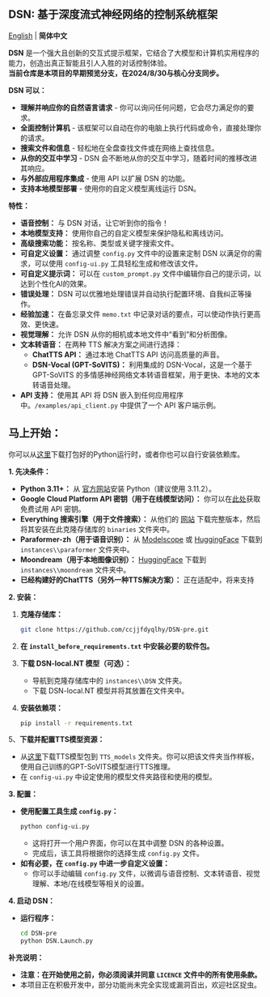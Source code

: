 ## DSN: 基于深度流式神经网络的控制系统框架

[English](https://github.com/ccjjfdyqlhy/DSN-pre/blob/main/README.md) | **简体中文**  

**DSN** 是一个强大且创新的交互式提示框架，它结合了大模型和计算机实用程序的能力，创造出真正智能且引人入胜的对话控制体验。  
**当前仓库是本项目的早期预览分支，在2024/8/30与核心分支同步。**

**DSN 可以：**

* **理解并响应你的自然语言请求** - 你可以询问任何问题，它会尽力满足你的要求。
* **全面控制计算机** - 该框架可以自动在你的电脑上执行代码或命令，直接处理你的请求。
* **搜索文件和信息** - 轻松地在全盘查找文件或在网络上查找信息。
* **从你的交互中学习** - DSN 会不断地从你的交互中学习，随着时间的推移改进其响应。
* **与外部应用程序集成** - 使用 API 以扩展 DSN 的功能。
* **支持本地模型部署** - 使用你的自定义模型离线运行 DSN。

**特性：**  
* **语音控制：** 与 DSN 对话，让它听到你的指令！
* **本地模型支持：** 使用你自己的自定义模型来保护隐私和离线访问。
* **高级搜索功能：** 按名称、类型或关键字搜索文件。
* **可自定义设置：** 通过调整 `config.py` 文件中的设置来定制 DSN 以满足你的需求，可以使用 `config-ui.py` 工具轻松生成和修改该文件。
* **可自定义提示词：** 可以在 `custom_prompt.py` 文件中编辑你自己的提示词，以达到个性化AI的效果。
* **错误处理：** DSN 可以优雅地处理错误并自动执行配置环境、自我纠正等操作。
* **经验加速：** 在备忘录文件 `memo.txt` 中记录对话的要点，可以使动作执行更高效、更快速。
* **视觉理解：** 允许 DSN 从你的相机或本地文件中“看到”和分析图像。
* **文本转语音：** 在两种 TTS 解决方案之间进行选择：
    * **ChatTTS API：** 通过本地 ChatTTS API 访问高质量的声音。
    * **DSN-Vocal (GPT-SoVITS)：** 利用集成的 DSN-Vocal，这是一个基于 GPT-SoVITS 的多情感神经网络文本转语音框架，用于更快、本地的文本转语音处理。
* **API 支持：** 使用其 API 将 DSN 嵌入到任何应用程序中。`/examples/api_client.py` 中提供了一个 API 客户端示例。

## 马上开始：

你可以从[这里](https://github.com/ccjjfdyqlhy/DSN-pre/releases)下载打包好的Python运行时，或者你也可以自行安装依赖库。

**1. 先决条件：**  
* **Python 3.11+：** 从 [官方网站](https://www.python.org/)安装 Python（建议使用 3.11.2）。
* **Google Cloud Platform API 密钥（用于在线模型访问）：** 你可以在[此处](https://aistudio.google.com/app/apikey)获取免费试用 API 密钥。
* **Everything 搜索引擎（用于文件搜索）：** 从他们的 [网站](https://www.voidtools.com/downloads) 下载完整版本，然后将其安装在此克隆存储库的 `binaries` 文件夹中。
* **Paraformer-zh（用于语音识别）：** 从 [Modelscope](https://www.modelscope.cn/models/iic/speech_paraformer-large-vad-punc_asr_nat-zh-cn-16k-common-vocab8404-pytorch/files) 或 [HuggingFace](https://huggingface.co/funasr/paraformer-zh) 下载到 `instances\\paraformer` 文件夹中。  
* **Moondream（用于本地图像识别）：** [HuggingFace](https://huggingface.co/vikhyatk/moondream2) 下载到 `instances\\moondream` 文件夹中。
* **已经构建好的ChatTTS（另外一种TTS解决方案）：** 正在适配中，将来支持

**2. 安装：**

1. **克隆存储库：** 
   ```bash
   git clone https://github.com/ccjjfdyqlhy/DSN-pre.git
   ```
2. **在 `install_before_requirements.txt` 中安装必要的软件包。**

3. **下载 DSN-local.NT 模型（可选）：**
   * 导航到克隆存储库中的 `instances\\DSN` 文件夹。
   * 下载 DSN-local.NT 模型并将其放置在文件夹中。
4. **安装依赖项：**
   ```bash
   pip install -r requirements.txt
   ```
5、**下载并配置TTS模型资源：**
   * 从[这里](https://github.com/ccjjfdyqlhy/DSN-pre/releases)下载TTS模型包到 `TTS_models` 文件夹。你可以把该文件夹当作样板，使用自己训练的GPT-SoVITS模型进行TTS推理。
   * 在 `config-ui.py` 中设定使用的模型文件夹路径和使用的模型。

**3. 配置：**

* **使用配置工具生成 `config.py`：**
   ```bash
   python config-ui.py 
   ```
   * 这将打开一个用户界面，你可以在其中调整 DSN 的各种设置。
   * 完成后，该工具将根据你的选择生成 `config.py` 文件。
* **如有必要，在 `config.py` 中进一步自定义设置：**
    * 你可以手动编辑 `config.py` 文件，以微调与语音控制、文本转语音、视觉理解、本地/在线模型等相关的设置。

**4. 启动 DSN：**
* **运行程序：**
   ```bash
   cd DSN-pre
   python DSN.Launch.py
   ```

**补充说明：**

* **注意：在开始使用之前，你必须阅读并同意 `LICENCE` 文件中的所有使用条款。**
* 本项目正在积极开发中，部分功能尚未完全实现或漏洞百出，欢迎社区捉虫。
